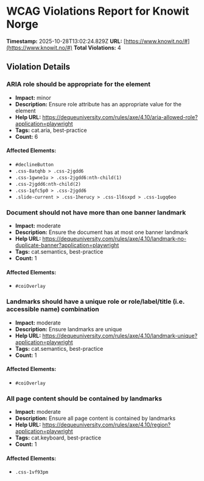 # WCAG Violations Report for Knowit Norge

**Timestamp:** 2025-10-28T13:02:24.829Z
**URL:** [https://www.knowit.no/#](https://www.knowit.no/#)
**Total Violations:** 4

## Violation Details

### ARIA role should be appropriate for the element

- **Impact:** minor
- **Description:** Ensure role attribute has an appropriate value for the element
- **Help URL:** https://dequeuniversity.com/rules/axe/4.10/aria-allowed-role?application=playwright
- **Tags:** cat.aria, best-practice
- **Count:** 6

#### Affected Elements:

- `#declineButton`
- `.css-8atqhb > .css-2jgdd6`
- `.css-1gwne1u > .css-2jgdd6:nth-child(1)`
- `.css-2jgdd6:nth-child(2)`
- `.css-1qfc5p0 > .css-2jgdd6`
- `.slide-current > .css-1herucy > .css-1l6sxpd > .css-1ugq6eo`

### Document should not have more than one banner landmark

- **Impact:** moderate
- **Description:** Ensure the document has at most one banner landmark
- **Help URL:** https://dequeuniversity.com/rules/axe/4.10/landmark-no-duplicate-banner?application=playwright
- **Tags:** cat.semantics, best-practice
- **Count:** 1

#### Affected Elements:

- `#coiOverlay`

### Landmarks should have a unique role or role/label/title (i.e. accessible name) combination

- **Impact:** moderate
- **Description:** Ensure landmarks are unique
- **Help URL:** https://dequeuniversity.com/rules/axe/4.10/landmark-unique?application=playwright
- **Tags:** cat.semantics, best-practice
- **Count:** 1

#### Affected Elements:

- `#coiOverlay`

### All page content should be contained by landmarks

- **Impact:** moderate
- **Description:** Ensure all page content is contained by landmarks
- **Help URL:** https://dequeuniversity.com/rules/axe/4.10/region?application=playwright
- **Tags:** cat.keyboard, best-practice
- **Count:** 1

#### Affected Elements:

- `.css-1vf93pm`
